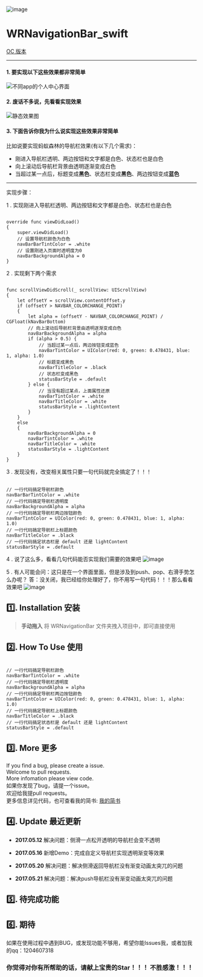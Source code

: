 ![image](https://github.com/wangrui460/WRNavigationBar/raw/master/screenshots/WRNavigationBar.png)

# WRNavigationBar_swift

[OC 版本](https://github.com/wangrui460/WRNavigationBar)

------------------------------------------------------------

#### 1. 要实现以下这些效果都非常简单
![不同app的个人中心界面](https://github.com/wangrui460/WRNavigationBar_swift/raw/master/screenshots/apps.png)


#### 2. 废话不多说，先看看实现效果
![静态效果图](https://github.com/wangrui460/WRNavigationBar_swift/raw/master/screenshots/效果图.png)


#### 3. 下面告诉你我为什么说实现这些效果非常简单

比如说要实现蚂蚁森林的导航栏效果(有以下几个需求)：
- 刚进入导航栏透明、两边按钮和文字都是白色、状态栏也是白色
- 向上滚动后导航栏背景由透明逐渐变成白色
- 当超过某一点后，标题变成**黑色**、状态栏变成**黑色**、两边按钮变成**蓝色**

--- 

实现步骤：

1 . 实现刚进入导航栏透明、两边按钮和文字都是白色、状态栏也是白色
<pre><code>
override func viewDidLoad()
{
    super.viewDidLoad()
    // 设置导航栏颜色为白色        
    navBarBarTintColor = .white
    // 设置刚进入页面时透明度为0
    navBarBackgroundAlpha = 0
}
</code></pre>


2 .  实现剩下两个需求
<pre><code>
func scrollViewDidScroll(_ scrollView: UIScrollView)
{
    let offsetY = scrollView.contentOffset.y
    if (offsetY > NAVBAR_COLORCHANGE_POINT)
    {
        let alpha = (offsetY - NAVBAR_COLORCHANGE_POINT) / CGFloat(kNavBarBottom)
        // 向上滚动后导航栏背景由透明逐渐变成白色
        navBarBackgroundAlpha = alpha
        if (alpha > 0.5) {
            // 当超过某一点后，两边按钮变成蓝色
            navBarTintColor = UIColor(red: 0, green: 0.478431, blue: 1, alpha: 1.0)
            // 标题变成黑色
            navBarTitleColor = .black
            // 状态栏变成黑色
            statusBarStyle = .default
        } else {
            // 当没有超过某点，上面属性还原
            navBarTintColor = .white
            navBarTitleColor = .white
            statusBarStyle = .lightContent
        }
    }
    else
    {
        navBarBackgroundAlpha = 0
        navBarTintColor = .white
        navBarTitleColor = .white
        statusBarStyle = .lightContent
    }
}
</code></pre>

3 . 发现没有，改变相关属性只要一句代码就完全搞定了！！！
<pre><code>
// 一行代码搞定导航栏颜色
navBarBarTintColor = .white
// 一行代码搞定导航栏透明度
navBarBackgroundAlpha = alpha
// 一行代码搞定导航栏两边按钮颜色
navBarTintColor = UIColor(red: 0, green: 0.478431, blue: 1, alpha: 1.0)
// 一行代码搞定导航栏上标题颜色
navBarTitleColor = .black
// 一行代码搞定状态栏是 default 还是 lightContent
statusBarStyle = .default
</code></pre>

4 . 说了这么多，看看几句代码能否实现我们需要的效果吧
![image](https://github.com/wangrui460/WRNavigationBar_swift/raw/master/screenshots/mysl.gif)

5 . 有人可能会问：这只是在一个界面里面，但是涉及到push、pop、右滑手势怎么办呢？
答：没关闭，我已经给你处理好了，你不用写一句代码！！！那么看看效果吧
![image](https://github.com/wangrui460/WRNavigationBar_swift/raw/master/screenshots/mysl滑动.gif)




## 1️⃣. Installation 安装

> **手动拖入**
> 将 WRNavigationBar 文件夹拽入项目中，即可直接使用

## 2️⃣. How To Use 使用
<pre><code>
// 一行代码搞定导航栏颜色
navBarBarTintColor = .white
// 一行代码搞定导航栏透明度
navBarBackgroundAlpha = alpha
// 一行代码搞定导航栏两边按钮颜色
navBarTintColor = UIColor(red: 0, green: 0.478431, blue: 1, alpha: 1.0)
// 一行代码搞定导航栏上标题颜色
navBarTitleColor = .black
// 一行代码搞定状态栏是 default 还是 lightContent
statusBarStyle = .default
</code></pre>


## 3️⃣. More 更多 

If you find a bug, please create a issue.  
Welcome to pull requests.  
More infomation please view code.  
如果你发现了bug，请提一个issue。  
欢迎给我提pull requests。  
更多信息详见代码，也可查看我的简书: [我的简书](http://www.jianshu.com/p/540a7e6f7b40)

## 4️⃣. Update 最近更新 

- **2017.05.12**
解决问题：侧滑一点松开透明的导航栏会变不透明

- **2017.05.16**
新增Demo：完成自定义导航栏实现透明渐变等效果

- **2017.05.20**
解决问题：解决侧滑返回导航栏没有渐变动画太突兀的问题

- **2017.05.21**
解决问题：解决push导航栏没有渐变动画太突兀的问题


## 5️⃣. 待完成功能


## 6️⃣. 期待

如果在使用过程中遇到BUG，或发现功能不够用，希望你能Issues我，或者加我的qq：1204607318
### 你觉得对你有所帮助的话，请献上宝贵的Star！！！ 不胜感激！！！

